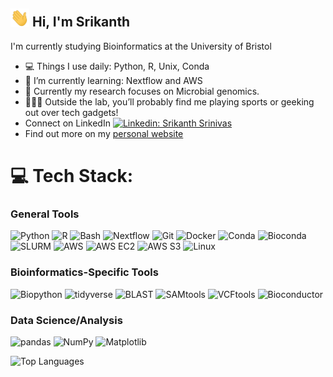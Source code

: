 <div align="leftaligned ">
  <h2>
    <img src="https://raw.githubusercontent.com/khaeuk/khaeuk/master/assets/wave.gif" width="30px">  Hi, I'm Srikanth 
  </h2>
</div>  

I'm currently studying Bioinformatics at the University of Bristol   


- 💻 Things I use daily: Python, R, Unix, Conda
- 🌱 I’m currently learning: Nextflow and AWS
- 🧬 Currently my research focuses on Microbial genomics.
- 🧗‍♂️🏸 Outside the lab, you’ll probably find me playing sports or geeking out over tech gadgets!
- Connect on LinkedIn [![Linkedin: Srikanth Srinivas](https://img.shields.io/badge/-SrikanthSrinivas-blue?style=flat-square&logo=Linkedin&logoColor=white&link=https://www.linkedin.com/in/srikanthsrinivas27)](https://www.linkedin.com/in/srikanthsrinivas27)  
- Find out more on my [personal website](https://srikanth-srinvas.github.io/)  


# 💻 Tech Stack:

### General Tools

![Python](https://img.shields.io/badge/Python-%233776AB.svg?style=for-the-badge&logo=python&logoColor=white)
![R](https://img.shields.io/badge/R-%23276DC3.svg?style=for-the-badge&logo=r&logoColor=white)
![Bash](https://img.shields.io/badge/Bash-%23121011.svg?style=for-the-badge&logo=gnu-bash&logoColor=white)
![Nextflow](https://img.shields.io/badge/Nextflow-%233ac4a7.svg?style=for-the-badge&logo=nextflow&logoColor=white)
![Git](https://img.shields.io/badge/Git-%23F05032.svg?style=for-the-badge&logo=git&logoColor=white)
![Docker](https://img.shields.io/badge/Docker-%232496ED.svg?style=for-the-badge&logo=docker&logoColor=white)
![Conda](https://img.shields.io/badge/conda-%23342B2B.svg?style=for-the-badge&logo=anaconda&logoColor=white)
![Bioconda](https://img.shields.io/badge/Bioconda-%23008080.svg?style=for-the-badge&logo=conda-forge&logoColor=white)
![SLURM](https://img.shields.io/badge/SLURM-orange?style=for-the-badge)
![AWS](https://img.shields.io/badge/AWS-%23FF9900.svg?style=for-the-badge&logo=amazonaws&logoColor=white)
![AWS EC2](https://img.shields.io/badge/Amazon%20EC2-%23FF9900.svg?style=for-the-badge&logo=amazonaws&logoColor=white)
![AWS S3](https://img.shields.io/badge/Amazon%20S3-%23FF9900.svg?style=for-the-badge&logo=amazonaws&logoColor=white)
![Linux](https://img.shields.io/badge/Linux-FCC624?style=for-the-badge&logo=linux&logoColor=black)

### Bioinformatics-Specific Tools

![Biopython](https://img.shields.io/badge/Biopython-orange?style=for-the-badge)
![tidyverse](https://img.shields.io/badge/Tidyverse-%231075BD.svg?style=for-the-badge&logo=tidyverse&logoColor=white)
![BLAST](https://img.shields.io/badge/BLAST-blue?style=for-the-badge)
![SAMtools](https://img.shields.io/badge/SAMtools-green?style=for-the-badge)
![VCFtools](https://img.shields.io/badge/VCFtools-blueviolet?style=for-the-badge)
![Bioconductor](https://img.shields.io/badge/Bioconductor-darkgreen?style=for-the-badge)

### Data Science/Analysis

![pandas](https://img.shields.io/badge/pandas-%23150458.svg?style=for-the-badge&logo=pandas&logoColor=white)
![NumPy](https://img.shields.io/badge/numpy-%23013243.svg?style=for-the-badge&logo=numpy&logoColor=white)
![Matplotlib](https://img.shields.io/badge/Matplotlib-%23E34F26.svg?style=for-the-badge&logo=matplotlib&logoColor=white)

![Top Languages](https://github-readme-stats.vercel.app/api/top-langs/?username=srikanth-srinvas&layout=compact&theme=radical)  
